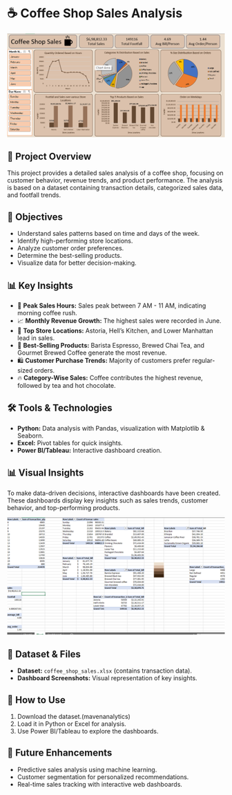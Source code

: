 # ☕ Coffee Shop Sales Analysis  

![Coffee Shop Sales Dashboard](https://github.com/anshuman-kar/Coffee-Shop-Sales-Analysis-using-Excel/blob/main/Screenshot%202025-03-16%20194554.png)

## 📌 Project Overview  
This project provides a detailed sales analysis of a coffee shop, focusing on customer behavior, revenue trends, and product performance. The analysis is based on a dataset containing transaction details, categorized sales data, and footfall trends.  

## 🚀 Objectives  
- Understand sales patterns based on time and days of the week.  
- Identify high-performing store locations.  
- Analyze customer order preferences.  
- Determine the best-selling products.  
- Visualize data for better decision-making.  

## 📊 Key Insights  
- 📅 **Peak Sales Hours:** Sales peak between 7 AM - 11 AM, indicating morning coffee rush.  
- 📈 **Monthly Revenue Growth:** The highest sales were recorded in June.  
- 🏪 **Top Store Locations:** Astoria, Hell’s Kitchen, and Lower Manhattan lead in sales.  
- 🥇 **Best-Selling Products:** Barista Espresso, Brewed Chai Tea, and Gourmet Brewed Coffee generate the most revenue.  
- 🛍️ **Customer Purchase Trends:** Majority of customers prefer regular-sized orders.  
- 🔥 **Category-Wise Sales:** Coffee contributes the highest revenue, followed by tea and hot chocolate.  

## 🛠️ Tools & Technologies  
- **Python:** Data analysis with Pandas, visualization with Matplotlib & Seaborn.  
- **Excel:** Pivot tables for quick insights.  
- **Power BI/Tableau:** Interactive dashboard creation.  

## 📊 Visual Insights  
To make data-driven decisions, interactive dashboards have been created. These dashboards display key insights such as sales trends, customer behavior, and top-performing products.  

![Dashboard Screenshot](https://github.com/anshuman-kar/Coffee-Shop-Sales-Analysis-using-Excel/blob/main/Screenshot%202025-03-16%20194656.png)

## 📂 Dataset & Files  
- **Dataset:** `coffee_shop_sales.xlsx` (contains transaction data).  
- **Dashboard Screenshots:** Visual representation of key insights.  

## 🔗 How to Use  
1. Download the dataset.(mavenanalytics)  
2. Load it in Python or Excel for analysis.  
3. Use Power BI/Tableau to explore the dashboards.  

## 📌 Future Enhancements  
- Predictive sales analysis using machine learning.  
- Customer segmentation for personalized recommendations.  
- Real-time sales tracking with interactive web dashboards.  
